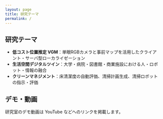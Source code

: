 ```yaml
---
layout: page
title: 研究テーマ
permalink: /
---
```


## 研究テーマ
- **低コスト位置推定 VGM**：単眼RGBカメラと事前マップを活用したクライアント・サーバ型ローカライゼーション
- **生活空間デジタルツイン**：大学・病院・図書館・商業施設における人・ロボット・情報の融合
- **クリーンマネジメント**：床清潔度の自動評価、清掃計画生成、清掃ロボットの指示・評価

## デモ・動画
研究室のデモ動画は YouTube などへのリンクを掲載します。

